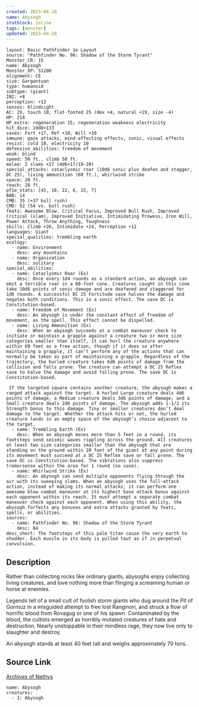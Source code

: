 ```yaml
---
created: 2023-04-28
name: Abysogh
statblock: inline
tags: [monster]
updated: 2023-04-28
---
```

```statblock
layout: Basic Pathfinder 1e Layout
source: "Pathfinder No. 96: Shadow of the Storm Tyrant"
Monster_CR: 15
name: Abysogh
Monster_XP: 51200
alignment: CE
size: Gargantuan
type: humanoid
subtype: (giant)
INI: +8
perception: +12
senses: blindsight
AC: 29, touch 10, flat-footed 25 (dex +4, natural +19, size -4)
HP: 218
HP_extra: regeneration 15; regeneration weakness electricity
hit_dice: 19d8+133
saves: Fort +17, Ref +10, Will +10
immune: gaze attacks, mind-affecting effects, sonic, visual effects
resist: cold 10, electricity 10
defensive_abilities: freedom of movement
weak: blind
speed: 50 ft., climb 50 ft.
melee: 2 slams +27 (4d6+17/19-20)
special_attacks: cataclysmic roar (10d6 sonic plus deafen and stagger, DC 25), living ammunition (60 ft.), whirlwind strike
space: 20 ft.
reach: 20 ft.
pf1e_stats: [45, 18, 22, 6, 15, 7]
BAB: 14
CMB: 35 (+37 bull rush)
CMD: 52 (54 vs. bull rush)
feats: Awesome Blow, Critical Focus, Improved Bull Rush, Improved Critical (slam), Improved Initiative, Intimidating Prowess, Iron Will, Power Attack, Throw Anything, Toughness
skills: Climb +26, Intimidate +24, Perception +12
languages: Giant
special_qualities: trembling earth
ecology:
  - name: Environment
    desc: any mountains
  - name: Organisation
    desc: solitary
special_abilities:
  - name: Cataclysmic Roar (Ex)
    desc: Once every 1d4 rounds as a standard action, an abysogh can emit a terrible roar in a 60-foot cone. Creatures caught in this cone take 10d6 points of sonic damage and are deafened and staggered for 1d6 rounds. A successful DC 25 Fortitude save halves the damage and negates both conditions. This is a sonic effect. The save DC is Constitution-based.
  - name: Freedom of Movement (Ex)
    desc: An abysogh is under the constant effect of freedom of movement, as the spell. This effect cannot be dispelled.
  - name: Living Ammunition (Ex)
    desc: When an abysogh succeeds at a combat maneuver check to initiate or maintain a grapple against a creature two or more size categories smaller than itself, it can hurl the creature anywhere within 60 feet as a free action, though if it does so after maintaining a grapple, it can’t perform any of the actions that can normally be taken as part of maintaining a grapple. Regardless of the trajectory, the hurled creature takes 6d6 points of damage from the collision and falls prone. The creature can attempt a DC 25 Reflex save to halve the damage and avoid falling prone. The save DC is Constitution-based.

 If the targeted square contains another creature, the abysogh makes a ranged attack against the target. A hurled Large creature deals 4d6 points of damage, a Medium creature deals 3d6 points of damage, and a Small creature deals 2d6 points of damage. The abysogh adds 1-1/2 its Strength bonus to this damage. Tiny or smaller creatures don’t deal damage to the target. Whether the attack hits or not, the hurled creature lands in an empty space of the abysogh’s choice adjacent to the target.
  - name: Trembling Earth (Ex)
    desc: When an abysogh moves more than 5 feet in a round, its footsteps send seismic waves rippling across the ground. All creatures at least two size categories smaller than the abysogh that are standing on the ground within 20 feet of the giant at any point during its movement must succeed at a DC 25 Reflex save or fall prone. The save DC is Constitution-based. The vibrations also suppress tremorsense within the area for 1 round (no save).
  - name: Whirlwind Strike (Ex)
    desc: An abysogh can send multiple opponents flying through the air with its sweeping slams. When an abysogh uses the full-attack action, instead of making its normal attacks, it can perform one awesome blow combat maneuver at its highest base attack bonus against each opponent within its reach. It must attempt a separate combat maneuver check against each opponent. When using this ability, the abysogh forfeits any bonuses and extra attacks granted by feats, spells, or abilities.
sources:
  - name: Pathfinder No. 96: Shadow of the Storm Tyrant
    desc: 84
desc_short: The footsteps of this pale titan cause the very earth to shudder. Each muscle in its body is pulled taut as if in perpetual convulsion.
```
## Description
Rather than collecting rocks like ordinary giants, abysoghs enjoy collecting living creatures, and love nothing more than flinging a screaming human or horse at enemies.

Legends tell of a small cult of foolish storm giants who dug around the Pit of Gormuz in a misguided attempt to free lost Ranginori, and struck a flow of horrific blood from Rovagug or one of his spawn. Contaminated by the blood, the cultists emerged as horribly mutated creatures of hate and destruction. Nearly unstoppable in their mindless rage, they now live only to slaughter and destroy.

An abysogh stands at least 40 feet tall and weighs approximately 70 tons.
## Source Link
[Archives of Nethys](https://aonprd.com/MonsterDisplay.aspx?ItemName=Abysogh)
```encounter-table
name: Abysogh
creatures:
  - 1: Abysogh
```
